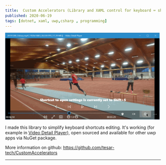 ```yaml
---
title:  Custom Accelerators (Library and XAML control for keyboard ⌨ shortcuts customization)
published: 2020-06-19
tags: [dotnet, xaml, uwp,csharp , programming]
---
```

<img src="media/vdp_changing_shortcuts.gif" width="500">

I made this library to simplify keyboard shortcuts editing. It's working (for example in [Video Detail Player](https://www.microsoft.com/en-us/p/video-detail-player/9p34ghb2h88r)), open sourced and available for other uwp apps via NuGet package.

More information on github: https://github.com/tesar-tech/CustomAccelerators

---
